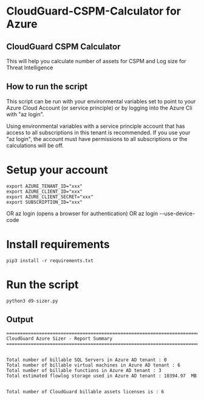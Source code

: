 # CloudGuard-CSPM-Calculator for Azure

## CloudGuard CSPM Calculator

This will help you calculate number of assets for CSPM and Log size for Threat Intelligence

## How to run the script

This script can be run with your environmental variables set to point to your Azure Cloud Account (or service principle) or by logging into the Azure Cli with "az login".

Using environmental variables with a service principle account that has access to all subscriptions in this tenant is recommended.  If you use your "az login", the account must have permissions to all subscriptions or the calculations will be off.
 
# Setup your account

    export AZURE_TENANT_ID="xxx"
    export AZURE_CLIENT_ID="xxx"
    export AZURE_CLIENT_SECRET="xxx"
    export SUBSCRIPTION_ID="xxx"
OR
    az login 
      (opens a browser for authentication)
OR
    az login --use-device-code

# Install requirements 

    pip3 install -r requirements.txt

# Run the script

    python3 d9-sizer.py

## Output


    ================================================================================================
    CloudGuard Azure Sizer - Report Summary
    ================================================================================================


    Total number of billable SQL Servers in Azure AD tenant : 0
    Total number of billable virtual machines in Azure AD tenant : 6
    Total number of billable functions in Azure AD tenant : 3
    Total estimated flowlog storage used in Azure AD tenant : 10394.97  MB


    Total number of CloudGuard billable assets licenses is : 6
